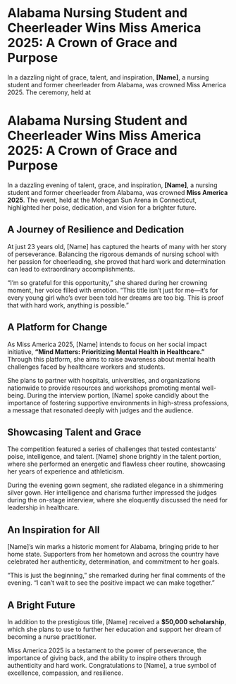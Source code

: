 # Alabama Nursing Student and Cheerleader Wins Miss America 2025: A Crown of Grace and Purpose

In a dazzling night of grace, talent, and inspiration, **[Name]**, a nursing student and former cheerleader from Alabama, was crowned Miss America 2025. The ceremony, held at
# Alabama Nursing Student and Cheerleader Wins Miss America 2025: A Crown of Grace and Purpose

In a dazzling evening of talent, grace, and inspiration, **[Name]**, a nursing student and former cheerleader from Alabama, was crowned **Miss America 2025**. The event, held at the Mohegan Sun Arena in Connecticut, highlighted her poise, dedication, and vision for a brighter future.

## A Journey of Resilience and Dedication

At just 23 years old, [Name] has captured the hearts of many with her story of perseverance. Balancing the rigorous demands of nursing school with her passion for cheerleading, she proved that hard work and determination can lead to extraordinary accomplishments.

“I’m so grateful for this opportunity,” she shared during her crowning moment, her voice filled with emotion. “This title isn’t just for me—it’s for every young girl who’s ever been told her dreams are too big. This is proof that with hard work, anything is possible.”

## A Platform for Change

As Miss America 2025, [Name] intends to focus on her social impact initiative, **“Mind Matters: Prioritizing Mental Health in Healthcare.”** Through this platform, she aims to raise awareness about mental health challenges faced by healthcare workers and students.

She plans to partner with hospitals, universities, and organizations nationwide to provide resources and workshops promoting mental well-being. During the interview portion, [Name] spoke candidly about the importance of fostering supportive environments in high-stress professions, a message that resonated deeply with judges and the audience.

## Showcasing Talent and Grace

The competition featured a series of challenges that tested contestants' poise, intelligence, and talent. [Name] shone brightly in the talent portion, where she performed an energetic and flawless cheer routine, showcasing her years of experience and athleticism.

During the evening gown segment, she radiated elegance in a shimmering silver gown. Her intelligence and charisma further impressed the judges during the on-stage interview, where she eloquently discussed the need for leadership in healthcare.

## An Inspiration for All

[Name]’s win marks a historic moment for Alabama, bringing pride to her home state. Supporters from her hometown and across the country have celebrated her authenticity, determination, and commitment to her goals.

“This is just the beginning,” she remarked during her final comments of the evening. “I can’t wait to see the positive impact we can make together.”

## A Bright Future

In addition to the prestigious title, [Name] received a **$50,000 scholarship**, which she plans to use to further her education and support her dream of becoming a nurse practitioner.

Miss America 2025 is a testament to the power of perseverance, the importance of giving back, and the ability to inspire others through authenticity and hard work. Congratulations to [Name], a true symbol of excellence, compassion, and resilience.
